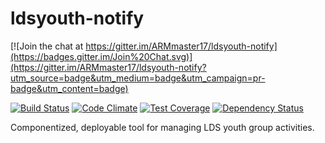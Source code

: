 # ldsyouth-notify

[![Join the chat at https://gitter.im/ARMmaster17/ldsyouth-notify](https://badges.gitter.im/Join%20Chat.svg)](https://gitter.im/ARMmaster17/ldsyouth-notify?utm_source=badge&utm_medium=badge&utm_campaign=pr-badge&utm_content=badge)

[![Build Status](https://travis-ci.org/ARMmaster17/ldsyouth-notify.svg)](https://travis-ci.org/ARMmaster17/ldsyouth-notify)
[![Code Climate](https://codeclimate.com/github/ARMmaster17/ldsyouth-notify/badges/gpa.svg)](https://codeclimate.com/github/ARMmaster17/ldsyouth-notify)
[![Test Coverage](https://codeclimate.com/github/ARMmaster17/ldsyouth-notify/badges/coverage.svg)](https://codeclimate.com/github/ARMmaster17/ldsyouth-notify/coverage)
[![Dependency Status](https://www.versioneye.com/user/projects/5591374a3965610019000020/badge.svg?style=flat)](https://www.versioneye.com/user/projects/5591374a3965610019000020)

Componentized, deployable tool for managing LDS youth group activities.
